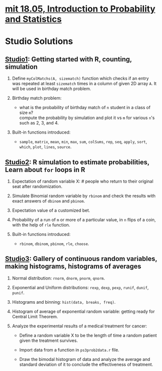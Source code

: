 # [mit 18.05, Introduction to Probability and Statistics](https://ocw.mit.edu/courses/18-05-introduction-to-probability-and-statistics-spring-2014/)
# Studio Solutions

## [Studio1](https://ocw.mit.edu/courses/18-05-introduction-to-probability-and-statistics-spring-2014/a0e73f587d4bfd20a26147c13c66eeaa_MIT18_05S14_studio1_slides.pdf): Getting started with R, counting, simulation

1. Define `myColMatchs(A, sizematch)` function which checks if an entry was repeated at least `sizematch` times in a column of given 2D array `A`.
It will be used in birthday match problem.

2. Birthday match problem:

    * what is the probability of birthday match of `n` student in a class of size `m`?<br>
    compute the probability by simulation and plot it vs `m` for various `n`'s such as 2, 3, and 4.
    
3. Built-in functions introduced:

    * `sample`, `matrix`, `mean`, `min`, `max`, `sum`, `colSums`, `rep`, `seq`, `apply`, `sort`, `which`, `plot`, `lines`, `source`.


## [Studio2](https://ocw.mit.edu/courses/18-05-introduction-to-probability-and-statistics-spring-2014/9d9fd53c579c3d3962fa823d3f931c2b_MIT18_05S14_studio2_slides.pdf): R simulation to estimate probabilities, Learn about `for` loops in R

1. Expectation of random variable X: # people who return to their original seat after randomization.
    
2. Simulate Binomial random variable by `rbinom` and check the results with exact answers of `dbinom` and `pbinom`.

3. Expectation value of a customized bet.

4. Probability of a run of `m` or more of a particular value, in `n` flips of a coin, with the help of `rle` function.

5. Built-in functions introduced:

    * `rbinom`, `dbinom`, `pbinom`, `rle`, `choose`.


## [Studio3](https://ocw.mit.edu/courses/18-05-introduction-to-probability-and-statistics-spring-2014/0c9cedf48eb79532d8b9d307ce75825b_MIT18_05S14_studio3_slides.pdf): Gallery of continuous random variables, making histograms, histograms of averages


1. Normal distribution: `rnorm`, `dnorm`, `pnorm`, `qnorm`.

2. Exponential and Uniform distributions: `rexp`, `dexp`, `pexp`, `runif`, `dunif`, `punif`.

3. Histograms and binning: `hist(data, breaks, freq)`.

4. Histogram of average of exponential random variable: getting ready for Central Limit Theorem.

5. Analyze the experimental results of a medical treatment for cancer:

    * Define a random variable X to be the length of time a random patient given the treatment survives.
    
    * Import data from a function in `ps3prob2data.r` file.
    
    * Draw the bimodal histogram of data and analyze the average and standard deviation of it to conclude the effectiveness of treatment.
